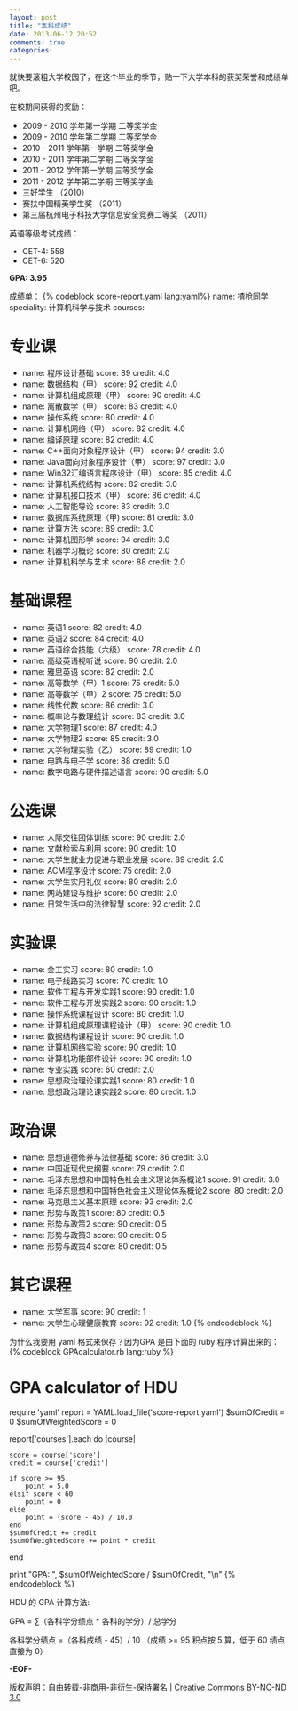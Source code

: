 ```yaml
---
layout: post
title: "本科成绩"
date: 2013-06-12 20:52
comments: true
categories: 
---
```


就快要滚粗大学校园了，在这个毕业的季节，贴一下大学本科的获奖荣誉和成绩单吧。

在校期间获得的奖励：

*	2009 - 2010 学年第一学期 二等奖学金
*   2009 - 2010 学年第二学期 二等奖学金
*   2010 - 2011 学年第一学期 二等奖学金
*   2010 - 2011 学年第二学期 二等奖学金
*   2011 - 2012 学年第一学期 三等奖学金
*   2011 - 2012 学年第二学期 三等奖学金
*   三好学生 （2010）
*   赛扶中国精英学生奖 （2011）
*   第三届杭州电子科技大学信息安全竞赛二等奖 （2011）

英语等级考试成绩：

*   CET-4: 558
*   CET-6: 520

**GPA: 3.95**
<!-- more -->
成绩单：
{% codeblock score-report.yaml lang:yaml%}
name: 揸枪同学
speciality: 计算机科学与技术
courses:
# 专业课
 - name: 程序设计基础
   score: 89
   credit: 4.0
 - name: 数据结构（甲）
   score: 92
   credit: 4.0
 - name: 计算机组成原理（甲）
   score: 90
   credit: 4.0
 - name: 离散数学（甲）
   score: 83
   credit: 4.0
 - name: 操作系统
   score: 80
   credit: 4.0
 - name: 计算机网络（甲）
   score: 82
   credit: 4.0
 - name: 编译原理
   score: 82
   credit: 4.0
 - name: C++面向对象程序设计（甲）
   score: 94
   credit: 3.0
 - name: Java面向对象程序设计（甲）
   score: 97
   credit: 3.0
 - name: Win32汇编语言程序设计（甲）
   score: 85
   credit: 4.0
 - name: 计算机系统结构
   score: 82
   credit: 3.0
 - name: 计算机接口技术（甲）
   score: 86
   credit: 4.0
 - name: 人工智能导论
   score: 83
   credit: 3.0
 - name: 数据库系统原理（甲)
   score: 81
   credit: 3.0
 - name: 计算方法
   score: 89
   credit: 3.0
 - name: 计算机图形学
   score: 94
   credit: 3.0
 - name: 机器学习概论
   score: 80
   credit: 2.0
 - name: 计算机科学与艺术
   score: 88
   credit: 2.0

# 基础课程
 - name: 英语1
   score: 82
   credit: 4.0
 - name: 英语2
   score: 84
   credit: 4.0
 - name: 英语综合技能（六级）
   score: 78
   credit: 4.0
 - name: 高级英语视听说
   score: 90
   credit: 2.0
 - name: 雅思英语
   score: 82
   credit: 2.0
 - name: 高等数学（甲）1
   score: 75
   credit: 5.0
 - name: 高等数学（甲）2
   score: 75
   credit: 5.0
 - name: 线性代数
   score: 86
   credit: 3.0
 - name: 概率论与数理统计
   score: 83
   credit: 3.0
 - name: 大学物理1
   score: 87
   credit: 4.0
 - name: 大学物理2
   score: 85
   credit: 3.0
 - name: 大学物理实验（乙）
   score: 89
   credit: 1.0
 - name: 电路与电子学
   score: 88
   credit: 5.0
 - name: 数字电路与硬件描述语言
   score: 90
   credit: 5.0

# 公选课
 - name: 人际交往团体训练
   score: 90
   credit: 2.0
 - name: 文献检索与利用
   score: 90
   credit: 1.0
 - name: 大学生就业力促进与职业发展
   score: 89
   credit: 2.0
 - name: ACM程序设计
   score: 75
   credit: 2.0
 - name: 大学生实用礼仪
   score: 80
   credit: 2.0
 - name: 网站建设与维护
   score: 60
   credit: 2.0
 - name: 日常生活中的法律智慧
   score: 92
   credit: 2.0

# 实验课
 - name: 金工实习
   score: 80
   credit: 1.0
 - name: 电子线路实习
   score: 70
   credit: 1.0
 - name: 软件工程与开发实践1
   score: 90
   credit: 1.0
 - name: 软件工程与开发实践2
   score: 90
   credit: 1.0
 - name: 操作系统课程设计
   score: 80
   credit: 1.0
 - name: 计算机组成原理课程设计（甲）
   score: 90
   credit: 1.0
 - name: 数据结构课程设计
   score: 90
   credit: 1.0
 - name: 计算机网络实验
   score: 90
   credit: 1.0
 - name: 计算机功能部件设计
   score: 90
   credit: 1.0
 - name: 专业实践
   score: 60
   credit: 2.0
 - name: 思想政治理论课实践1
   score: 80
   credit: 1.0
 - name: 思想政治理论课实践2
   score: 80
   credit: 1.0

# 政治课
 - name: 思想道德修养与法律基础
   score: 86
   credit: 3.0
 - name: 中国近现代史纲要
   score: 79
   credit: 2.0
 - name: 毛泽东思想和中国特色社会主义理论体系概论1
   score: 91
   credit: 3.0
 - name: 毛泽东思想和中国特色社会主义理论体系概论2
   score: 80
   credit: 2.0
 - name: 马克思主义基本原理
   score: 93
   credit: 2.0
 - name: 形势与政策1
   score: 80
   credit: 0.5
 - name: 形势与政策2
   score: 90
   credit: 0.5
 - name: 形势与政策3
   score: 90
   credit: 0.5
 - name: 形势与政策4
   score: 80
   credit: 0.5

# 其它课程
 - name: 大学军事
   score: 90
   credit: 1
 - name: 大学生心理健康教育
   score: 92
   credit: 1.0
{% endcodeblock %}

为什么我要用 yaml 格式来保存？因为GPA 是由下面的 ruby 程序计算出来的：
{% codeblock GPAcalculator.rb lang:ruby %}
# GPA calculator of HDU
require 'yaml'
report = YAML.load_file('score-report.yaml')
$sumOfCredit = 0
$sumOfWeightedScore = 0

report['courses'].each do |course|

    score = course['score']
    credit = course['credit']

    if score >= 95
        point = 5.0
    elsif score < 60
        point = 0
    else
        point = (score - 45) / 10.0
    end
    $sumOfCredit += credit
    $sumOfWeightedScore += point * credit 
end

print "GPA: ", $sumOfWeightedScore / $sumOfCredit, "\n"
{% endcodeblock %}

HDU 的 GPA 计算方法:

GPA = ∑（各科学分绩点 * 各科的学分）/ 总学分

各科学分绩点 =（各科成绩 - 45）/ 10	（成绩 >= 95 积点按 5 算，低于 60 绩点直接为 0）

**-EOF-**

版权声明：自由转载-非商用-非衍生-保持署名 | [Creative Commons BY-NC-ND 3.0](http://creativecommons.org/licenses/by-nc-nd/3.0/deed.zh "CC 3.0")
